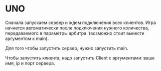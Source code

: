 # UNO

Сначала запускаем сервер и ждем подключения всех клиентов. Игра начнется автоматически после подключения нужного количества, передаваемого в параметры арбитра. (возможно стоит вынести аргументом к main).

Для того чтобы запустить сервер, нужно запустить main.

Чтобы запустить клиента, надо запустить Client с аргументами: ваше имя, ip и порт сервера.
